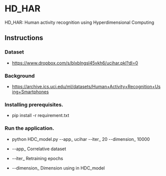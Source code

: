 # HD_HAR
HD_HAR: Human activity recognition using Hyperdimensional Computing

## Instructions

### Dataset
 - https://www.dropbox.com/s/blxblngsl45vkh6/ucihar.pkl?dl=0

### Background
 - https://archive.ics.uci.edu/ml/datasets/Human+Activity+Recognition+Using+Smartphones

### Installing prerequisites.
 - pip install -r requirement.txt

### Run the application.
 - python HDC_model.py --app_ ucihar --iter_ 20 --dimension_ 10000

 - --app_ Correlative dataset
 - --iter_ Retraining epochs
 - --dimension_ Dimension using in HDC_model
